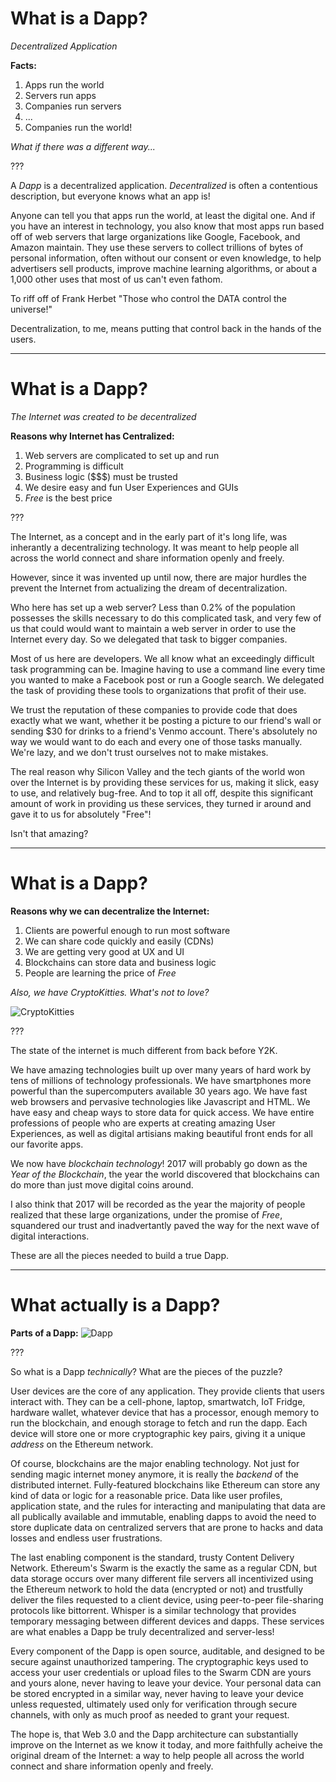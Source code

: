 # What is a Dapp?

*Decentralized Application*

**Facts:**
1. Apps run the world
2. Servers run apps
3. Companies run servers
4. ...
5. Companies run the world!

*What if there was a different way...*

???

A *Dapp* is a decentralized application.
*Decentralized* is often a contentious description,
but everyone knows what an app is!

Anyone can tell you that apps run the world, at least the digital one.
And if you have an interest in technology, you also know that most apps
run based off of web servers that large organizations like Google, Facebook,
and Amazon maintain. They use these servers to collect trillions of bytes
of personal information, often without our consent or even knowledge,
to help advertisers sell products, improve machine learning algorithms,
or about a 1,000 other uses that most of us can't even fathom.

To riff off of Frank Herbet "Those who control the DATA control the universe!"

Decentralization, to me, means putting that control back in the hands of the users.

---

# What is a Dapp?

*The Internet was created to be decentralized*

**Reasons why Internet has Centralized:**
1. Web servers are complicated to set up and run
2. Programming is difficult
3. Business logic ($$$) must be trusted
4. We desire easy and fun User Experiences and GUIs
5. *Free* is the best price

???

The Internet, as a concept and in the early part of it's long life,
was inherantly a decentralizing technology.
It was meant to help people all across the world connect
and share information openly and freely.

However, since it was invented up until now,
there are major hurdles the prevent the Internet from
actualizing the dream of decentralization.

Who here has set up a web server?
Less than 0.2% of the population possesses the skills necessary to do this complicated task,
and very few of us that could would want to maintain a web server in order to use the Internet every day.
So we delegated that task to bigger companies.

Most of us here are developers.
We all know what an exceedingly difficult task programming can be.
Imagine having to use a command line every time you wanted to make a Facebook post or run a Google search.
We delegated the task of providing these tools to organizations that profit of their use.

We trust the reputation of these companies to provide code that does exactly what we want,
whether it be posting a picture to our friend's wall or sending $30 for drinks to a friend's Venmo account.
There's absolutely no way we would want to do each and every one of those tasks manually.
We're lazy, and we don't trust ourselves not to make mistakes.

The real reason why Silicon Valley and the tech giants of the world won over the Internet is 
by providing these services for us, making it slick, easy to use, and relatively bug-free.
And to top it all off, despite this significant amount of work in providing us these services, 
they turned ir around and gave it to us for absolutely "Free"!

Isn't that amazing?

---

# What is a Dapp?

**Reasons why we can decentralize the Internet:**
1. Clients are powerful enough to run most software
2. We can share code quickly and easily (CDNs)
3. We are getting very good at UX and UI
4. Blockchains can store data and business logic
5. People are learning the price of *Free*

*Also, we have CryptoKitties. What's not to love?*

![CryptoKitties](https://www.cryptokitties.co/images/landing-kitty06.svg)

???

The state of the internet is much different from back before Y2K.

We have amazing technologies built up over many years of
hard work by tens of millions of technology professionals.
We have smartphones more powerful than the supercomputers available 30 years ago.
We have fast web browsers and pervasive technologies like Javascript and HTML.
We have easy and cheap ways to store data for quick access.
We have entire professions of people who are experts at creating amazing User Experiences,
as well as digital artisians making beautiful front ends for all our favorite apps.

We now have *blockchain technology*!
2017 will probably go down as the *Year of the Blockchain*,
the year the world discovered that blockchains can do more than just move digital coins around.

I also think that 2017 will be recorded as the year the majority of people realized that
these large organizations, under the promise of *Free*, squandered our trust and inadvertantly
paved the way for the next wave of digital interactions.

These are all the pieces needed to build a true Dapp.

---

# What actually is a Dapp?

**Parts of a Dapp:**
![Dapp](https://blog.ethereum.org/wp-content/uploads/2016/07/Screen-Shot-2016-07-08-at-5.37.32-PM.png)

???

So what is a Dapp *technically*? What are the pieces of the puzzle?

User devices are the core of any application. They provide clients that users interact with.
They can be a cell-phone, laptop, smartwatch, IoT Fridge, hardware wallet, whatever device that
has a processor, enough memory to run the blockchain, and enough storage to fetch and run the dapp.
Each device will store one or more cryptographic key pairs,
giving it a unique *address* on the Ethereum network.

Of course, blockchains are the major enabling technology.
Not just for sending magic internet money anymore,
it is really the *backend* of the distributed internet.
Fully-featured blockchains like Ethereum can store any kind of data or logic for a reasonable price.
Data like user profiles, application state, and the rules for interacting and manipulating that data
are all publically available and immutable, enabling dapps to avoid the need to store duplicate data
on centralized servers that are prone to hacks and data losses and endless user frustrations.

The last enabling component is the standard, trusty Content Delivery Network.
Ethereum's Swarm is the exactly the same as a regular CDN, but data storage occurs
over many different file servers all incentivized using the Ethereum network to hold
the data (encrypted or not) and trustfully deliver the files requested to a client device,
using peer-to-peer file-sharing protocols like bittorrent.
Whisper is a similar technology that provides temporary messaging between different devices and dapps.
These services are what enables a Dapp be truly decentralized and server-less!

Every component of the Dapp is open source, auditable, and designed to be secure against unauthorized tampering.
The cryptographic keys used to access your user credentials or upload files to the Swarm CDN
are yours and yours alone, never having to leave your device.
Your personal data can be stored encrypted in a similar way,
never having to leave your device unless requested,
ultimately used only for verification through secure channels,
with only as much proof as needed to grant your request.

The hope is, that Web 3.0 and the Dapp architecture can substantially improve on the Internet
as we know it today, and more faithfully acheive the original dream of the Internet:
a way to help people all across the world connect and share information openly and freely.

